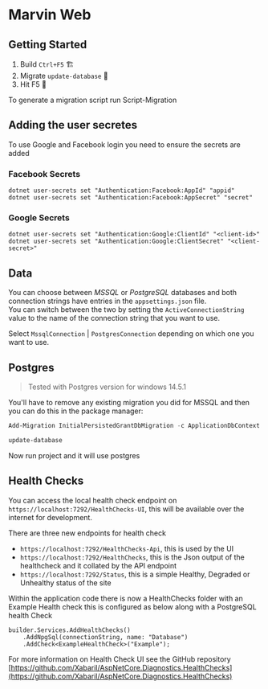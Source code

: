 # Marvin Web

## Getting Started

1. Build `Ctrl+F5` 🏗
2. Migrate `update-database` 📅
3. Hit F5 🚀

To generate a migration script run Script-Migration

## Adding the user secretes

To use Google and Facebook login you need to ensure the secrets are added

### Facebook Secrets

```
dotnet user-secrets set "Authentication:Facebook:AppId" "appid"
dotnet user-secrets set "Authentication:Facebook:AppSecret" "secret"
```

### Google Secrets

```
dotnet user-secrets set "Authentication:Google:ClientId" "<client-id>"
dotnet user-secrets set "Authentication:Google:ClientSecret" "<client-secret>"
```

## Data

You can choose between *MSSQL* or *PostgreSQL* databases and both connection strings have entries in the `appsettings.json` file.   
You can switch between the two by setting the `ActiveConnectionString` value to the name of the connection string that you want to use.

Select `MssqlConnection` | `PostgresConnection` depending on which one you want to use.


## Postgres

> Tested with Postgres version for windows 14.5.1

You'll have to remove any existing migration you did for MSSQL and then you can do this in the package manager:

```powershell
Add-Migration InitialPersistedGrantDbMigration -c ApplicationDbContext -o Data/Migrations

update-database
```

Now run project and it will use postgres

## Health Checks

You can access the local health check endpoint on `https://localhost:7292/HealthChecks-UI`, this will be available over the internet for development.

There are three new endpoints for health check
* `https://localhost:7292/HealthChecks-Api`, this is used by the UI
* `https://localhost:7292/HealthChecks`, this is the Json output of the healthcheck and it collated by the API endpoint
* `https://localhost:7292/Status`, this is a simple Healthy, Degraded or Unhealthy status of the site

Within the application code there is now a HealthChecks folder with an Example Health check this is configured as below along with a PostgreSQL health Check

```
builder.Services.AddHealthChecks()
    .AddNpgSql(connectionString, name: "Database")
    .AddCheck<ExampleHealthCheck>("Example");
```

For more information on Health Check UI see the GitHub repository [https://github.com/Xabaril/AspNetCore.Diagnostics.HealthChecks](https://github.com/Xabaril/AspNetCore.Diagnostics.HealthChecks)